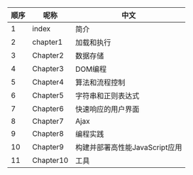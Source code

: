| 顺序 | 呢称      | 中文                           |
| ---- | --------- | ------------------------------ |
| 1    | index     | 简介                           |
| 2    | chapter1  | 加载和执行                     |
| 3    | Chapter2  | 数据存储                       |
| 4    | Chapter3  | DOM编程                        |
| 5    | Chapter4  | 算法和流程控制                 |
| 6    | Chapter5  | 字符串和正则表达式             |
| 7    | Chapter6  | 快速响应的用户界面             |
| 8    | Chapter7  | Ajax                           |
| 9    | Chapter8  | 编程实践                       |
| 10   | Chapter9  | 构建并部署高性能JavaScript应用 |
| 11   | Chapter10 | 工具                           |

